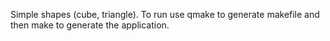 Simple shapes (cube, triangle). To run use qmake to generate makefile and then make to generate the application.